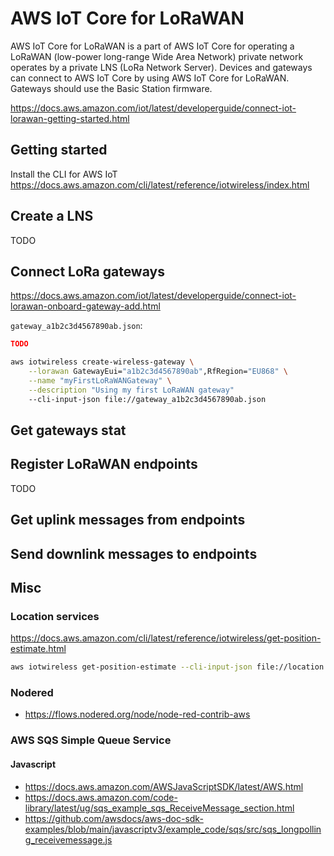 # AWS IoT Core for LoRaWAN

AWS IoT Core for LoRaWAN is a part of AWS IoT Core for operating a LoRaWAN (low-power long-range Wide Area Network) private network operates by a private LNS (LoRa Network Server). Devices and gateways can connect to AWS IoT Core by using AWS IoT Core for LoRaWAN. Gateways should use the Basic Station firmware.

https://docs.aws.amazon.com/iot/latest/developerguide/connect-iot-lorawan-getting-started.html


## Getting started

Install the CLI for AWS IoT https://docs.aws.amazon.com/cli/latest/reference/iotwireless/index.html 

## Create a LNS

TODO

## Connect LoRa gateways

https://docs.aws.amazon.com/iot/latest/developerguide/connect-iot-lorawan-onboard-gateway-add.html 

`gateway_a1b2c3d4567890ab.json`:
```json
TODO
```

```bash
aws iotwireless create-wireless-gateway \
    --lorawan GatewayEui="a1b2c3d4567890ab",RfRegion="EU868" \
    --name "myFirstLoRaWANGateway" \
    --description "Using my first LoRaWAN gateway"
    --cli-input-json file://gateway_a1b2c3d4567890ab.json
```

## Get gateways stat

## Register LoRaWAN endpoints

TODO

## Get uplink messages from endpoints

## Send downlink messages to endpoints

## Misc

### Location services

https://docs.aws.amazon.com/cli/latest/reference/iotwireless/get-position-estimate.html 

```bash
aws iotwireless get-position-estimate --cli-input-json file://location.json
```

### Nodered
* https://flows.nodered.org/node/node-red-contrib-aws

### AWS SQS Simple Queue Service

#### Javascript
* https://docs.aws.amazon.com/AWSJavaScriptSDK/latest/AWS.html 
* https://docs.aws.amazon.com/code-library/latest/ug/sqs_example_sqs_ReceiveMessage_section.html
* https://github.com/awsdocs/aws-doc-sdk-examples/blob/main/javascriptv3/example_code/sqs/src/sqs_longpolling_receivemessage.js 
